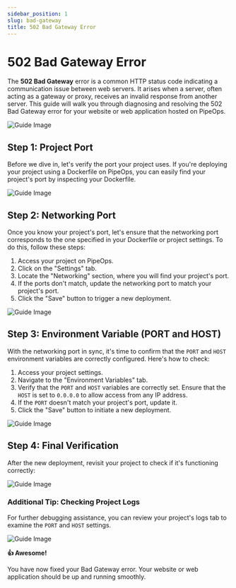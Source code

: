 ```yaml
---
sidebar_position: 1
slug: bad-gateway
title: 502 Bad Gateway Error
---
```


# 502 Bad Gateway Error

The **502 Bad Gateway** error is a common HTTP status code indicating a communication issue between web servers. It arises when a server, often acting as a gateway or proxy, receives an invalid response from another server. This guide will walk you through diagnosing and resolving the 502 Bad Gateway error for your website or web application hosted on PipeOps.

![Guide Image](https://docImages/badGateway/badGateway.png)

## Step 1: Project Port

Before we dive in, let's verify the port your project uses. If you're deploying your project using a Dockerfile on PipeOps, you can easily find your project's port by inspecting your Dockerfile.

![Guide Image](https://docImages/badGateway/docker.png)

## Step 2: Networking Port

Once you know your project's port, let's ensure that the networking port corresponds to the one specified in your Dockerfile or project settings. To do this, follow these steps:

1. Access your project on PipeOps.
2. Click on the "Settings" tab.
3. Locate the "Networking" section, where you will find your project's port.
4. If the ports don't match, update the networking port to match your project's port.
5. Click the "Save" button to trigger a new deployment.

![Guide Image](https://docImages/badGateway/port.png)

## Step 3: Environment Variable (PORT and HOST)

With the networking port in sync, it's time to confirm that the `PORT` and `HOST` environment variables are correctly configured. Here's how to check:

1. Access your project settings.
2. Navigate to the "Environment Variables" tab.
3. Verify that the `PORT` and `HOST` variables are correctly set. Ensure that the `HOST` is set to `0.0.0.0` to allow access from any IP address.
4. If the `PORT` doesn't match your project's port, update it.
5. Click the "Save" button to initiate a new deployment.

![Guide Image](https://docImages/badGateway/environment.png)

## Step 4: Final Verification

After the new deployment, revisit your project to check if it's functioning correctly:

![Guide Image](https://docImages/badGateway/fixed.png)

### Additional Tip: Checking Project Logs

For further debugging assistance, you can review your project's logs tab to examine the `PORT` and `HOST` settings.

![Guide Image](https://docImages/badGateway/logs.png)

**👍 Awesome!**

You have now fixed your Bad Gateway error. Your website or web application should be up and running smoothly.
